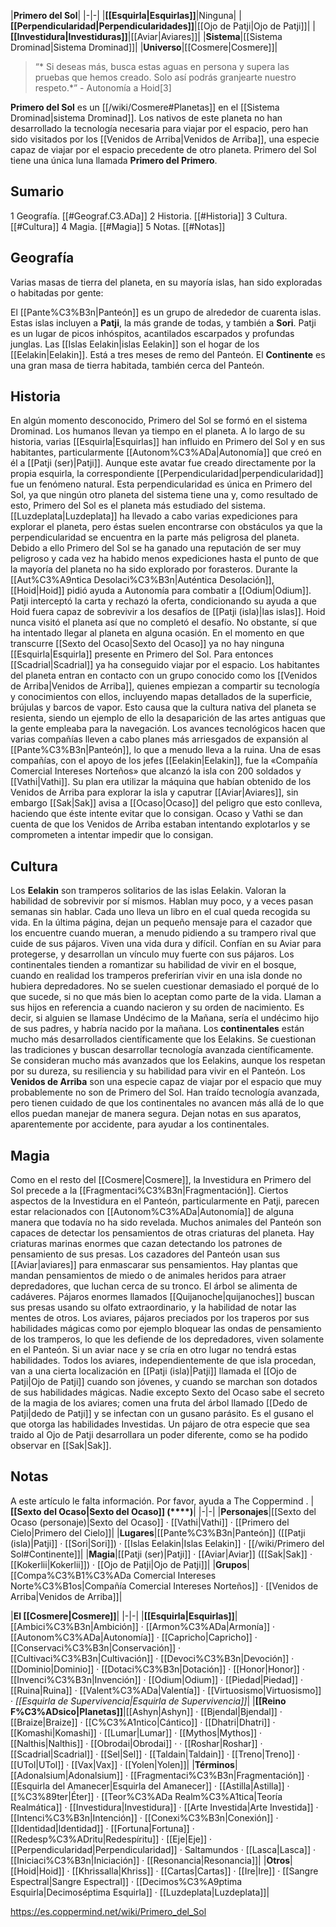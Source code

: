 

|**Primero del Sol**|
|-|-|
|**[[Esquirla\|Esquirlas]]**|Ninguna|
|**[[Perpendicularidad\|Perpendicularidades]]**|[[Ojo de Patji\|Ojo de Patji]]|
|**[[Investidura\|Investiduras]]**|[[Aviar\|Aviares]]|
|**Sistema**|[[Sistema Drominad\|Sistema Drominad]]|
|**Universo**|[[Cosmere\|Cosmere]]|

>“* Si deseas más, busca estas aguas en persona y supera las pruebas que hemos creado. Solo así podrás granjearte nuestro respeto.*”
\- Autonomía a Hoid[3]


**Primero del Sol** es un [[/wiki/Cosmere#Planetas]] en el [[Sistema Drominad\|sistema Drominad]]. Los nativos de este planeta no han desarrollado la tecnología necesaria para viajar por el espacio, pero han sido visitados por los [[Venidos de Arriba\|Venidos de Arriba]], una especie capaz de viajar por el espacio precedente de otro planeta. Primero del Sol tiene una única luna llamada **Primero del Primero**.

## Sumario

1 Geografía. [[#Geograf.C3.ADa]] 
2 Historia. [[#Historia]] 
3 Cultura. [[#Cultura]] 
4 Magia. [[#Magia]] 
5 Notas. [[#Notas]] 


## Geografía
Varias masas de tierra del planeta, en su mayoría islas, han sido exploradas o habitadas por gente:

El [[Pante%C3%B3n\|Panteón]] es un grupo de alrededor de cuarenta islas. Estas islas incluyen a **Patji**, la más grande de todas, y también a **Sori**. Patji es un lugar de picos inhóspitos, acantilados escarpados y profundas junglas.
Las [[Islas Eelakin\|islas Eelakin]] son el hogar de los [[Eelakin\|Eelakin]]. Está a tres meses de remo del Panteón.
El **Continente** es una gran masa de tierra habitada, también cerca del Panteón.
## Historia
En algún momento desconocido, Primero del Sol se formó en el sistema Drominad. Los humanos llevan ya tiempo en el planeta. A lo largo de su historia, varias [[Esquirla\|Esquirlas]] han influido en Primero del Sol y en sus habitantes, particularmente [[Autonom%C3%ADa\|Autonomía]] que creó en él a [[Patji (ser)\|Patji]]. Aunque este avatar fue creado directamente por la propia esquirla, la correspondiente [[Perpendicularidad\|perpendicularidad]] fue un fenómeno natural. Esta perpendicularidad es única en Primero del Sol, ya que ningún otro planeta del sistema tiene una y, como resultado de esto, Primero del Sol es el planeta más estudiado del sistema.
[[Luzdeplata\|Luzdeplata]] ha llevado a cabo varias expediciones para explorar el planeta, pero éstas suelen encontrarse con obstáculos ya que la perpendicularidad se encuentra en la parte más peligrosa del planeta. Debido a ello Primero del Sol se ha ganado una reputación de ser muy peligroso y cada vez ha habido menos expediciones hasta el punto de que la mayoría del planeta no ha sido explorado por forasteros.
Durante la [[Aut%C3%A9ntica Desolaci%C3%B3n\|Auténtica Desolación]], [[Hoid\|Hoid]] pidió ayuda a Autonomía para combatir a [[Odium\|Odium]]. Patji interceptó la carta y rechazó la oferta, condicionando su ayuda a que Hoid fuera capaz de sobrevivir a los desafíos de [[Patji (isla)\|las islas]]. Hoid nunca visitó el planeta así que no completó el desafío. No obstante, sí que ha intentado llegar al planeta en alguna ocasión.
En el momento en que transcurre [[Sexto del Ocaso\|Sexto del Ocaso]] ya no hay ninguna [[Esquirla\|Esquirla]] presente en Primero del Sol. Para entonces [[Scadrial\|Scadrial]] ya ha conseguido viajar por el espacio. Los habitantes del planeta entran en contacto con un grupo conocido como los [[Venidos de Arriba\|Venidos de Arriba]], quienes empiezan a compartir su tecnología y conocimientos con ellos, incluyendo mapas detallados de la superficie, brújulas y barcos de vapor. Esto causa que la cultura nativa del planeta se resienta, siendo un ejemplo de ello la desaparición de las artes antiguas que la gente empleaba para la navegación. Los avances tecnológicos hacen que varias compañías lleven a cabo planes más arriesgados de expansión al [[Pante%C3%B3n\|Panteón]], lo que a menudo lleva a la ruina. Una de esas compañías, con el apoyo de los jefes [[Eelakin\|Eelakin]], fue la «Compañía Comercial Intereses Norteños» que alcanzó la isla con 200 soldados y [[Vathi\|Vathi]]. Su plan era utilizar la máquina que habían obtenido de los Venidos de Arriba para explorar la isla y caputrar [[Aviar\|Aviares]], sin embargo [[Sak\|Sak]] avisa a [[Ocaso\|Ocaso]] del peligro que esto conlleva, haciendo que éste intente evitar que lo consigan. Ocaso y Vathi se dan cuenta de que los Venidos de Arriba estaban intentando explotarlos y se comprometen a intentar impedir que lo consigan.

## Cultura
Los **Eelakin** son tramperos solitarios de las islas Eelakin. Valoran la habilidad de sobrevivir por sí mismos. Hablan muy poco, y a veces pasan semanas sin hablar. Cada uno lleva un libro en el cual queda recogida su vida. En la última página, dejan un pequeño mensaje para el cazador que los encuentre cuando mueran, a menudo pidiendo a su trampero rival que cuide de sus pájaros. Viven una vida dura y difícil. Confían en su Aviar para protegerse, y desarrollan un vínculo muy fuerte con sus pájaros. Los continentales tienden a romantizar su habilidad de vivir en el bosque, cuando en realidad los tramperos preferirían vivir en una isla donde no hubiera depredadores. No se suelen cuestionar demasiado el porqué de lo que sucede, si no que más bien lo aceptan como parte de la vida. Llaman a sus hijos en referencia a cuando nacieron y su orden de nacimiento. Es decir, si alguien se llamase Undécimo de la Mañana, sería el undécimo hijo de sus padres, y habría nacido por la mañana.
Los **continentales** están mucho más desarrollados científicamente que los Eelakins. Se cuestionan las tradiciones y buscan desarrollar tecnología avanzada científicamente. Se consideran mucho más avanzados que los Eelakins, aunque los respetan por su dureza, su resiliencia y su habilidad para vivir en el Panteón.
Los **Venidos de Arriba** son una especie capaz de viajar por el espacio que muy probablemente no son de Primero del Sol. Han traído tecnología avanzada, pero tienen cuidado de que los continentales no avancen más allá de lo que ellos puedan manejar de manera segura. Dejan notas en sus aparatos, aparentemente por accidente, para ayudar a los continentales.

## Magia
Como en el resto del [[Cosmere\|Cosmere]], la Investidura en Primero del Sol precede a la [[Fragmentaci%C3%B3n\|Fragmentación]]. Ciertos aspectos de la Investidura en el Panteón, particularmente en Patji, parecen estar relacionados con [[Autonom%C3%ADa\|Autonomía]] de alguna manera que todavía no ha sido revelada.
Muchos animales del Panteón son capaces de detectar los pensamientos de otras criaturas del planeta. Hay criaturas marinas enormes que cazan detectando los patrones de pensamiento de sus presas. Los cazadores del Panteón usan sus [[Aviar\|aviares]] para enmascarar sus pensamientos. Hay plantas que mandan pensamientos de miedo o de animales heridos para atraer depredadores, que luchan cerca de su tronco. El árbol se alimenta de cadáveres. Pájaros enormes llamados [[Quijanoche\|quijanoches]] buscan sus presas usando su olfato extraordinario, y la habilidad de notar las mentes de otros.
Los aviares, pájaros preciados por los traperos por sus habilidades mágicas como por ejemplo bloquear las ondas de pensamiento de los tramperos, lo que les defiende de los depredadores, viven solamente en el Panteón. Si un aviar nace y se cría en otro lugar no tendrá estas habilidades. Todos los aviares, independientemente de que isla procedan, van a una cierta localización en [[Patji (isla)\|Patji]] llamada el [[Ojo de Patji\|Ojo de Patji]] cuando son jóvenes, y cuando se marchan son dotados de sus habilidades mágicas. Nadie excepto Sexto del Ocaso sabe el secreto de la magia de los aviares; comen una fruta del árbol llamado [[Dedo de Patji\|dedo de Patji]] y se infectan con un gusano parásito. Es el gusano el que otorga las habilidades Investidas. Un pájaro de otra especie que sea traido al Ojo de Patji desarrollara un poder diferente, como se ha podido observar en [[Sak\|Sak]].

## Notas

A este artículo le falta información. Por favor, ayuda a The Coppermind .
|**[[Sexto del Ocaso\|Sexto del Ocaso]] (****)**|
|-|-|
|**Personajes**|[[Sexto del Ocaso (personaje)\|Sexto del Ocaso]] · [[Vathi\|Vathi]] · [[Primero del Cielo\|Primero del Cielo]]|
|**Lugares**|[[Pante%C3%B3n\|Panteón]] ([[Patji (isla)\|Patji]] · [[Sori\|Sori]]) · [[Islas Eelakin\|Islas Eelakin]] · [[/wiki/Primero del Sol#Continente]]|
|**Magia**|[[Patji (ser)\|Patji]] · [[Aviar\|Aviar]] ([[Sak\|Sak]] · [[Kokerlii\|Kokerlii]]) · [[Ojo de Patji\|Ojo de Patji]]|
|**Grupos**|[[Compa%C3%B1%C3%ADa Comercial Intereses Norte%C3%B1os\|Compañía Comercial Intereses Norteños]] · [[Venidos de Arriba\|Venidos de Arriba]]|

|**El [[Cosmere\|Cosmere]]**|
|-|-|
|**[[Esquirla\|Esquirlas]]**|[[Ambici%C3%B3n\|Ambición]] · [[Armon%C3%ADa\|Armonía]] · [[Autonom%C3%ADa\|Autonomía]] · [[Capricho\|Capricho]] · [[Conservaci%C3%B3n\|Conservación]] · [[Cultivaci%C3%B3n\|Cultivación]] · [[Devoci%C3%B3n\|Devoción]] · [[Dominio\|Dominio]] · [[Dotaci%C3%B3n\|Dotación]] · [[Honor\|Honor]] · [[Invenci%C3%B3n\|Invención]] · [[Odium\|Odium]] · [[Piedad\|Piedad]] · [[Ruina\|Ruina]] · [[Valent%C3%ADa\|Valentía]] · [[Virtuosismo\|Virtuosismo]] · *[[Esquirla de Supervivencia\|Esquirla de Supervivencia]]*|
|**[[Reino F%C3%ADsico\|Planetas]]**|[[Ashyn\|Ashyn]] · [[Bjendal\|Bjendal]] · [[Braize\|Braize]] · [[C%C3%A1ntico\|Cántico]] · [[Dhatri\|Dhatri]] · [[Komashi\|Komashi]] · [[Lumar\|Lumar]] · [[Mythos\|Mythos]] · [[Nalthis\|Nalthis]] · [[Obrodai\|Obrodai]] ·  · [[Roshar\|Roshar]] · [[Scadrial\|Scadrial]] · [[Sel\|Sel]] · [[Taldain\|Taldain]] · [[Treno\|Treno]] · [[UTol\|UTol]] · [[Vax\|Vax]] · [[Yolen\|Yolen]]|
|**Términos**|[[Adonalsium\|Adonalsium]] · [[Fragmentaci%C3%B3n\|Fragmentación]] · [[Esquirla del Amanecer\|Esquirla del Amanecer]] · [[Astilla\|Astilla]] · [[%C3%89ter\|Éter]] · [[Teor%C3%ADa Realm%C3%A1tica\|Teoría Realmática]] · [[Investidura\|Investidura]] · [[Arte Investida\|Arte Investida]] · [[Intenci%C3%B3n\|Intención]] · [[Conexi%C3%B3n\|Conexión]] · [[Identidad\|Identidad]] · [[Fortuna\|Fortuna]] · [[Redesp%C3%ADritu\|Redespíritu]] · [[Eje\|Eje]] · [[Perpendicularidad\|Perpendicularidad]] · Saltamundos · [[Lasca\|Lasca]] · [[Iniciaci%C3%B3n\|Iniciación]] · [[Resonancia\|Resonancia]]|
|**Otros**|[[Hoid\|Hoid]] · [[Khrissalla\|Khriss]] · [[Cartas\|Cartas]] · [[Ire\|Ire]] · [[Sangre Espectral\|Sangre Espectral]] · [[Decimos%C3%A9ptima Esquirla\|Decimoséptima Esquirla]] · [[Luzdeplata\|Luzdeplata]]|



https://es.coppermind.net/wiki/Primero_del_Sol